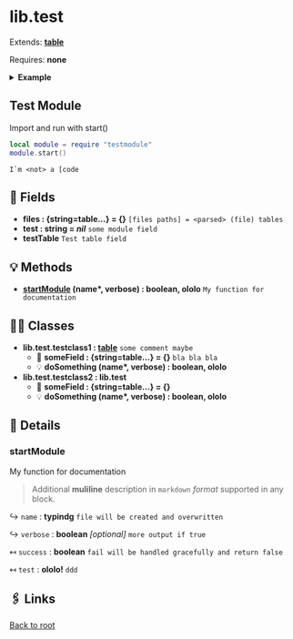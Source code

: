 # lib.test

Extends: **[table][]**

Requires: **none**

<details><summary><b>Example</b></summary>

```lua
print 'hello world'
```

</details>

## Test Module

Import and run with start()

```lua
local module = require "testmodule"
module.start()
```

```text
I`m <not> a [code
```

## 📜 Fields

- **files : {string=table...} = {}**
  `[files paths] = <parsed> (file) tables`
- **test : string = _nil_**
  `some module field`
- **testTable**
  `Test table field`

## 💡 Methods

- **[startModule][] (name\*, verbose) : boolean, ololo**
  `My function for documentation`

## 👨‍👦 Classes

- **lib.test.testclass1 : [table][]**
  `some comment maybe`
  - 📜 **someField : {string=table...} = {}**
  `bla bla bla`
  - 💡 **doSomething (name\*, verbose) : boolean, ololo**
- **lib.test.testclass2 : lib.test**
  - 📜 **someField : {string=table...} = {}**
  - 💡 **doSomething (name\*, verbose) : boolean, ololo**

## 🧩 Details

### startModule

My function for documentation

> Additional **muliline** description
> in `markdown` _format_ supported in any block.

↪ `name` : **typindg**
`file will be created and overwritten`

↪ `verbose` : **boolean** _[optional]_
`more output if true`

↤ `success` : **boolean**
`fail will be handled gracefully and return false`

↤ `test` : **ololo!**
`ddd`

## 🖇️ Links

[Back to root](../readme.md)

[string]: https://www.lua.org/manual/5.1/manual.html#5.4
[table]: https://www.lua.org/manual/5.1/manual.html#5.5

[startModule]: #teststartmodule
